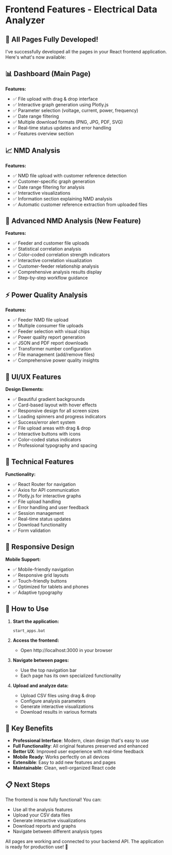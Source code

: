 # Frontend Features - Electrical Data Analyzer

## 🎉 All Pages Fully Developed!

I've successfully developed all the pages in your React frontend application. Here's what's now available:

## 📊 **Dashboard** (Main Page)
**Features:**
- ✅ File upload with drag & drop interface
- ✅ Interactive graph generation using Plotly.js
- ✅ Parameter selection (voltage, current, power, frequency)
- ✅ Date range filtering
- ✅ Multiple download formats (PNG, JPG, PDF, SVG)
- ✅ Real-time status updates and error handling
- ✅ Features overview section

## 📈 **NMD Analysis**
**Features:**
- ✅ NMD file upload with customer reference detection
- ✅ Customer-specific graph generation
- ✅ Date range filtering for analysis
- ✅ Interactive visualizations
- ✅ Information section explaining NMD analysis
- ✅ Automatic customer reference extraction from uploaded files

## 🔬 **Advanced NMD Analysis** (New Feature)
**Features:**
- ✅ Feeder and customer file uploads
- ✅ Statistical correlation analysis
- ✅ Color-coded correlation strength indicators
- ✅ Interactive correlation visualization
- ✅ Customer-feeder relationship analysis
- ✅ Comprehensive analysis results display
- ✅ Step-by-step workflow guidance

## ⚡ **Power Quality Analysis**
**Features:**
- ✅ Feeder NMD file upload
- ✅ Multiple consumer file uploads
- ✅ Feeder selection with visual chips
- ✅ Power quality report generation
- ✅ JSON and PDF report downloads
- ✅ Transformer number configuration
- ✅ File management (add/remove files)
- ✅ Comprehensive power quality insights

## 🎨 **UI/UX Features**
**Design Elements:**
- ✅ Beautiful gradient backgrounds
- ✅ Card-based layout with hover effects
- ✅ Responsive design for all screen sizes
- ✅ Loading spinners and progress indicators
- ✅ Success/error alert system
- ✅ File upload areas with drag & drop
- ✅ Interactive buttons with icons
- ✅ Color-coded status indicators
- ✅ Professional typography and spacing

## 🔧 **Technical Features**
**Functionality:**
- ✅ React Router for navigation
- ✅ Axios for API communication
- ✅ Plotly.js for interactive graphs
- ✅ File upload handling
- ✅ Error handling and user feedback
- ✅ Session management
- ✅ Real-time status updates
- ✅ Download functionality
- ✅ Form validation

## 📱 **Responsive Design**
**Mobile Support:**
- ✅ Mobile-friendly navigation
- ✅ Responsive grid layouts
- ✅ Touch-friendly buttons
- ✅ Optimized for tablets and phones
- ✅ Adaptive typography

## 🚀 **How to Use**

1. **Start the application:**
   ```bash
   start_apps.bat
   ```

2. **Access the frontend:**
   - Open http://localhost:3000 in your browser

3. **Navigate between pages:**
   - Use the top navigation bar
   - Each page has its own specialized functionality

4. **Upload and analyze data:**
   - Upload CSV files using drag & drop
   - Configure analysis parameters
   - Generate interactive visualizations
   - Download results in various formats

## 🎯 **Key Benefits**

- **Professional Interface**: Modern, clean design that's easy to use
- **Full Functionality**: All original features preserved and enhanced
- **Better UX**: Improved user experience with real-time feedback
- **Mobile Ready**: Works perfectly on all devices
- **Extensible**: Easy to add new features and pages
- **Maintainable**: Clean, well-organized React code

## 📋 **Next Steps**

The frontend is now fully functional! You can:
- Use all the analysis features
- Upload your CSV data files
- Generate interactive visualizations
- Download reports and graphs
- Navigate between different analysis types

All pages are working and connected to your backend API. The application is ready for production use! 🎉
